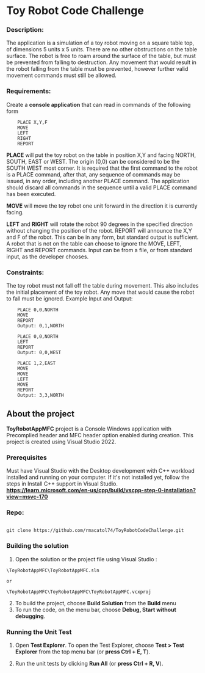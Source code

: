 # Toy Robot Code Challenge 
### Description: 
The application is a simulation of a toy robot moving on a square table top, of dimensions 5 units x 5 units. There are no other obstructions on the table surface. The robot is free to roam around the surface of the table, but must be prevented from falling to destruction. Any movement that would result in the robot falling from the table must be prevented, however further valid movement commands must still be allowed. 

### Requirements:
Create a **console application** that can read in commands of the following form

```
    PLACE X,Y,F 
    MOVE 
    LEFT 
    RIGHT 
    REPORT
```

**PLACE** will put the toy robot on the table in position X,Y and facing NORTH, SOUTH, EAST or WEST. The origin (0,0) can be considered to be the SOUTH WEST most corner. It is required that the first command to the robot is a PLACE command, after that, any sequence of commands may be issued, in any order, including another PLACE command. The application should discard all commands in the sequence until a valid PLACE command has been executed. 

**MOVE** will move the toy robot one unit forward in the direction it is currently facing. 

**LEFT** and **RIGHT** will rotate the robot 90 degrees in the specified direction without changing the position of the robot. REPORT will announce the X,Y and F of the robot. This can be in any form, but standard output is sufficient. A robot that is not on the table can choose to ignore the MOVE, LEFT, RIGHT and REPORT commands. Input can be from a file, or from standard input, as the developer chooses. 

### Constraints: 
The toy robot must not fall off the table during movement. This also includes the initial placement of the toy robot. Any move that would cause the robot to fall must be ignored.
Example Input and Output: 

```
    PLACE 0,0,NORTH 
    MOVE 
    REPORT 
    Output: 0,1,NORTH 

    PLACE 0,0,NORTH 
    LEFT 
    REPORT 
    Output: 0,0,WEST 

    PLACE 1,2,EAST 
    MOVE 
    MOVE 
    LEFT 
    MOVE 
    REPORT 
    Output: 3,3,NORTH
```

## About the project

**ToyRobotAppMFC** project is a Console Windows application with Precomplied header and MFC header option enabled during creation. This project is created using Visual Studio 2022. 

### Prerequisites
Must have Visual Studio with the Desktop development with C++ workload installed and running on your computer. If it's not installed yet, follow the steps in Install C++ support in Visual Studio. **https://learn.microsoft.com/en-us/cpp/build/vscpp-step-0-installation?view=msvc-170**

### Repo:

```

git clone https://github.com/rmacatol74/ToyRobotCodeChallenge.git

```

### Building the solution
1. Open the solution or the project file using Visual Studio : 

```
\ToyRobotAppMFC\ToyRobotAppMFC.sln

or

\ToyRobotAppMFC\ToyRobotAppMFC\ToyRobotAppMFC.vcxproj

```

2. To build the  project, choose **Build Solution** from the **Build** menu
3. To run the code, on the menu bar, choose **Debug, Start without debugging**.

### Running the Unit Test

1. Open **Test Explorer**. To open the Test Explorer, choose **Test > Test Explorer** from the top menu bar (or **press Ctrl + E, T**).

2. Run the unit tests by clicking **Run All** (or **press Ctrl + R, V**).
